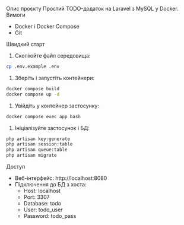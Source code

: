 Опис проєкту Простий TODO-додаток на Laravel з MySQL у Docker.
Вимоги
- Docker і Docker Compose
- Git

Швидкий старт
1. Скопіюйте файл середовища:
``` bash
cp .env.example .env
```
1. Зберіть і запустіть контейнери:
``` bash
docker compose build
docker compose up -d
```
1. Увійдіть у контейнер застосунку:
``` bash
docker compose exec app bash
```
1. Ініціалізуйте застосунок і БД:
``` bash
php artisan key:generate
php artisan session:table
php artisan queue:table
php artisan migrate
```
Доступ
- Веб-інтерфейс: http://localhost:8080
- Підключення до БД з хоста:
    - Host: localhost
    - Port: 3307
    - Database: todo
    - User: todo_user
    - Password: todo_pass
